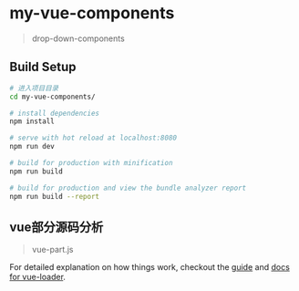 # my-vue-components

> drop-down-components

## Build Setup

``` bash
# 进入项目目录
cd my-vue-components/

# install dependencies
npm install

# serve with hot reload at localhost:8080
npm run dev

# build for production with minification
npm run build

# build for production and view the bundle analyzer report
npm run build --report
```

## vue部分源码分析

>vue-part.js

For detailed explanation on how things work, checkout the [guide](http://vuejs-templates.github.io/webpack/) and [docs for vue-loader](http://vuejs.github.io/vue-loader).

